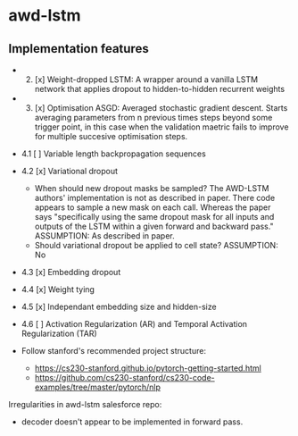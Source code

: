 # awd-lstm

## Implementation features

- 2. [x] Weight-dropped LSTM: A wrapper around a vanilla LSTM network that applies dropout to hidden-to-hidden recurrent weights

- 3. [x] Optimisation ASGD: Averaged stochastic gradient descent. Starts averaging parameters from n previous times steps beyond some trigger point, in this case when the validation maetric fails to improve for multiple succesive optimisation steps.

- 4.1 [ ] Variable length backpropagation sequences 

- 4.2 [x] Variational dropout

  - When should new dropout masks be sampled? The AWD-LSTM authors' implementation is not as described in paper. There code appears to sample a new mask on each call. Whereas the paper says "specifically using the same dropout mask for all inputs and outputs of the LSTM within a given forward and backward pass." ASSUMPTION: As described in paper.
  - Should variational dropout be applied to cell state? ASSUMPTION: No

- 4.3 [x] Embedding dropout 
- 4.4 [x] Weight tying 
- 4.5 [x] Independant embedding size and hidden-size
- 4.6 [ ] Activation Regularization (AR) and Temporal Activation Regularization (TAR)


- Follow stanford's recommended project structure: 
  - https://cs230-stanford.github.io/pytorch-getting-started.html
  - https://github.com/cs230-stanford/cs230-code-examples/tree/master/pytorch/nlp


Irregularities in awd-lstm salesforce repo:
- decoder doesn't appear to be implemented in forward pass.
